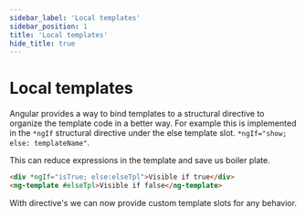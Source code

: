 ```yaml
---
sidebar_label: 'Local templates'
sidebar_position: 1
title: 'Local templates'
hide_title: true
---
```


# Local templates

Angular provides a way to bind templates to a structural directive to organize the template code in a better way.
For example this is implemented in the `*ngIf` structural directive under the else template slot. `*ngIf="show; else: templateName"`.

This can reduce expressions in the template and save us boiler plate.

```html
<div *ngIf="isTrue; else:elseTpl">Visible if true</div>
<ng-template #elseTpl>Visible if false</ng-template>
```

With directive's we can now provide custom template slots for any behavior.

